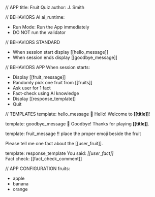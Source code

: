 // APP
title: Fruit Quiz
author: J. Smith


// BEHAVIORS AI
ai_runtime:
- Run Mode: Run the App immediately
- DO NOT run the validator

// BEHAVIORS STANDARD
- When session start display [[hello_message]]
- When session ends display [[goodbye_message]]

// BEHAVIORS APP
When session starts:
- Display [[fruit_message]]
- Randomly pick one fruit from [[fruits]]
- Ask user for 1 fact
- Fact-check using AI knowledge
- Display [[response_template]]
- Quit

// TEMPLATES
template: hello_message
👋 Hello! Welcome to **[[title]]**!

template: goodbye_message
👋 Goodbye! Thanks for playing **[[title]]**.

template: fruit_message
!! place the proper emoji beside the fruit

Please tell me one fact about the [[user_fruit]].

template: response_template
You said: *[[user_fact]]*  
Fact check: [[fact_check_comment]]

// APP CONFIGURATION
fruits:
- apple
- banana
- orange